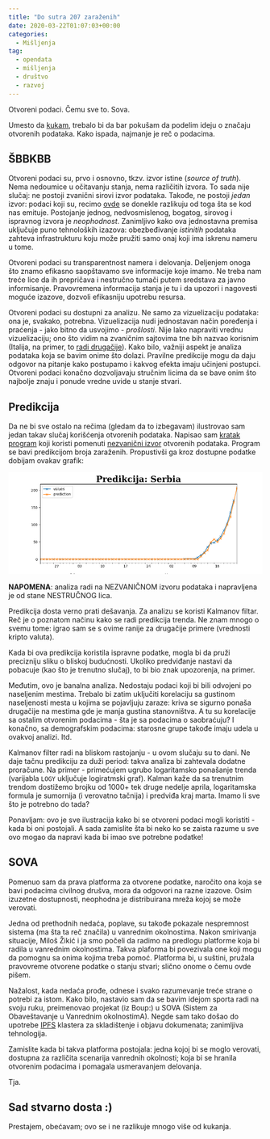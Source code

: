 ```yaml
---
title: "Do sutra 207 zaraženih"
date: 2020-03-22T01:07:03+00:00
categories:
  - Mišljenja
tag:
  - opendata
  - mišljenja
  - društvo
  - razvoj
---
```


Otvoreni podaci. Čemu sve to. Sova.

<!--more-->

Umesto da [kukam](https://oblac.rs/virus-koji-je-pojeo-otvorene-podatke/), trebalo bi da bar pokušam da podelim ideju o značaju otvorenih podataka. Kako ispada, najmanje je reč o podacima.

## ŠBBKBB

Otvoreni podaci su, prvo i osnovno, tkzv. izvor istine (_source of truth_). Nema nedoumice u očitavanju stanja, nema različitih izvora. To sada nije slučaj: ne postoji zvanični sirovi izvor podataka. Takođe, ne postoji _jedan_ izvor: podaci koji su, recimo [ovde](https://github.com/CSSEGISandData/COVID-19) se donekle razlikuju od toga šta se kod nas emituje. Postojanje jednog, nedvosmislenog, bogatog, sirovog i ispravnog izvora je _neophodnost_. Zanimljivo kako ova jednostavna premisa uključuje puno tehnoloških izazova: obezbeđivanje _istinitih_ podataka zahteva infrastrukturu koju može pružiti samo onaj koji ima iskrenu nameru u tome.

Otvoreni podaci su transparentnost namera i delovanja. Deljenjem onoga što znamo efikasno saopštavamo sve informacije koje imamo. Ne treba nam treće lice da ih prepričava i nestručno tumači putem sredstava za javno informisanje. Pravovremena informacija stanja je tu i da upozori i nagovesti moguće izazove, dozvoli efikasniju upotrebu resursa.

Otvoreni podaci su dostupni za analizu. Ne samo za vizuelizaciju podataka: ona je, svakako, potrebna. Vizuelizacija nudi jednostavan način poređenja i praćenja - jako bitno da usvojimo - _prošlosti_. Nije lako napraviti vrednu vizuelizaciju; ono što vidim na zvaničnim sajtovima tne bih nazvao korisnim (Italija, na primer, to [radi drugačije](http://opendatadpc.maps.arcgis.com/apps/opsdashboard/index.html#/b0c68bce2cce478eaac82fe38d4138b1)). Kako bilo, važniji aspekt je analiza podataka koja se bavim onime što dolazi. Pravilne predikcije mogu da daju odgovor na pitanje kako postupamo i kakvog efekta imaju učinjeni postupci. Otvoreni podaci konačno dozvoljavaju stručnim licima da se bave onim što najbolje znaju i ponude vredne uvide u stanje stvari.

## Predikcija

Da ne bi sve ostalo na rečima (gledam da to izbegavam) ilustrovao sam jedan takav slučaj korišćenja otvorenih podataka. Napisao sam [kratak program](https://github.com/igr/c19rs) koji koristi pomenuti [nezvanični izvor](https://github.com/CSSEGISandData/COVID-19) otvorenih podataka. Program se bavi predikcijom broja zaraženih. Propustivši ga kroz dostupne podatke dobijam ovakav grafik:

![](prediction.png)

**NAPOMENA**: analiza radi na NEZVANIČNOM izvoru podataka i napravljena je od stane NESTRUČNOG lica.

Predikcija dosta verno prati dešavanja. Za analizu se koristi Kalmanov filtar. Reč je o poznatom načinu kako se radi predikcija trenda. Ne znam mnogo o svemu tome: igrao sam se s ovime ranije za drugačije primere (vrednosti kripto valuta).

Kada bi ova predikcija koristila ispravne podatke, mogla bi da pruži precizniju sliku o bliskoj budućnosti. Ukoliko predviđanje nastavi da pobacuje (kao što je trenutno slučaj), to bi bio znak upozorenja, na primer.

Međutim, ovo je banalna analiza. Nedostaju podaci koji bi bili odvojeni po naseljenim mestima. Trebalo bi zatim uključiti korelaciju sa gustinom naseljenosti mesta u kojima se pojavljuju zaraze: kriva se sigurno ponaša drugačije na mestima gde je manja gustina stanovništva. A tu su korelacije sa ostalim otvorenim podacima - šta je sa podacima o saobraćuju? I konačno, sa demografskim podacima: starosne grupe takođe imaju udela u ovakvoj analizi. Itd.

Kalmanov filter radi na bliskom rastojanju - u ovom slučaju su to dani. Ne daje tačnu predikciju za duži period: takva analiza bi zahtevala dodatne proračune. Na primer - primećujem ugrubo logaritamsko ponašanje trenda (varijabla `LOGY` uključuje logiratmski graf). Kalman kaže da sa trenutnim trendom dostižemo brojku od 1000+ tek druge nedelje aprila, logaritamska formula je sumornija (i verovatno tačnija) i predviđa kraj marta. Imamo li sve što je potrebno do tada?

Ponavljam: ovo je sve ilustracija kako bi se otvoreni podaci mogli koristiti - kada bi oni postojali. A sada zamislite šta bi neko ko se zaista razume u sve ovo mogao da napravi kada bi imao sve potrebne podatke!

## SOVA

Pomenuo sam da prava platforma za otvorene podatke, naročito ona koja se bavi podacima civilnog drušva, mora da odgovori na razne izazove. Osim izuzetne dostupnosti, neophodna je distribuirana mreža kojoj se može verovati.

Jedna od prethodnih nedaća, poplave, su takođe pokazale nespremnost sistema (ma šta ta reč značila) u vanrednim okolnostima. Nakon smirivanja situacije, Miloš Žikić i ja smo počeli da radimo na predlogu platforme koja bi radila u vanrednim okolnostima. Takva plaforma bi povezivala one koji mogu da pomognu sa onima kojima treba pomoć. Platforma bi, u suštini, pružala pravovreme otvorene podatke o stanju stvari; slično onome o čemu ovde pišem.

Nažalost, kada nedaća prođe, odnese i svako razumevanje treće strane o potrebi za istom. Kako bilo, nastavio sam da se bavim idejom sporta radi na svoju ruku, preimenovao projekat (iz Boup:) u SOVA (Sistem za Obaveštavanje u Vanrednim okolnostimA). Negde sam tako došao do upotrebe [IPFS](https://ipfs.io) klastera za skladištenje i objavu dokumenata; zanimljiva tehnologija.

Zamislite kada bi takva platforma postojala: jedna kojoj bi se moglo verovati, dostupna za različita scenarija vanrednih okolnosti; koja bi se hranila otvorenim podacima i pomagala usmeravanjem delovanja.

Tja.

## Sad stvarno dosta :)

Prestajem, obećavam; ovo se i ne razlikuje mnogo više od kukanja.
